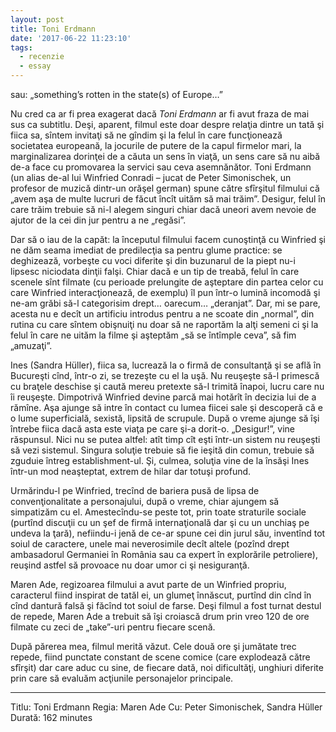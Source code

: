 ```yaml
---
layout: post
title: Toni Erdmann
date: '2017-06-22 11:23:10'
tags:
  - recenzie
  - essay
---
```


sau:
„something’s rotten in the state(s) of Europe…”

Nu cred ca ar fi prea exagerat dacă *Toni Erdmann* ar fi avut fraza de mai sus ca subtitlu. Deşi, aparent, filmul este doar despre relaţia dintre un tată şi fiica sa, sîntem invitaţi să ne gîndim şi la felul în care funcţionează societatea europeană, la jocurile de putere de la capul firmelor mari, la marginalizarea dorinţei de a căuta un sens în viaţă, un sens care să nu aibă de-a face cu promovarea la servici sau ceva asemnănător.
Toni Erdmann (un alias de-al lui Winfried Conradi – jucat de Peter Simonischek, un profesor de muzică dintr-un orăşel german) spune către sfîrşitul filmului că „avem aşa de multe lucruri de făcut încît uităm să mai trăim”. Desigur, felul în care trăim trebuie să ni-l alegem singuri chiar dacă uneori avem nevoie de ajutor de la cei din jur pentru a ne „regăsi”.

Dar să o iau de la capăt: la începutul filmului facem cunoştinţă cu Winfried şi ne dăm seama imediat de predilecţia sa pentru glume practice: se deghizează, vorbeşte cu voci diferite şi din buzunarul de la piept nu-i lipsesc niciodata dinţii falşi. Chiar dacă e un tip de treabă, felul în care scenele sînt filmate (cu perioade prelungite de aşteptare din partea celor cu care Winfried interacţionează, de exemplu) îl pun într-o lumină incomodă şi ne-am grăbi să-l categorisim drept… oarecum… „deranjat”. Dar, mi se pare, acesta nu e decît un artificiu introdus pentru a ne scoate din „normal”, din rutina cu care sîntem obişnuiţi nu doar să ne raportăm la alţi semeni ci şi la felul în care ne uităm la filme şi aşteptăm „să se întîmple ceva”, să fim „amuzaţi”.

Ines (Sandra Hüller), fiica sa, lucrează la o firmă de consultanţă şi se află în Bucureşti cînd, într-o zi, se trezeşte cu el la uşă. Nu reuşeşte să-l primescă cu braţele deschise şi caută mereu pretexte să-l trimită înapoi, lucru care nu îi reuşeşte. Dimpotrivă Winfried devine parcă mai hotărît în decizia lui de a rămîne. Aşa ajunge să intre în contact cu lumea fiicei sale şi descoperă că e o lume superficială, sexistă, lipsită de scrupule. După o vreme ajunge să îşi întrebe fiica dacă asta este viaţa pe care şi-a dorit-o. „Desigur!”, vine răspunsul. Nici nu se putea altfel: atît timp cît eşti într-un sistem nu reuşeşti să vezi sistemul. Singura soluţie trebuie să fie ieşită din comun, trebuie să zguduie întreg establishment-ul. Şi, culmea, soluţia vine de la însăşi Ines într-un mod neaşteptat, extrem de hilar dar totuşi profund.

Urmărindu-l pe Winfried, trecînd de bariera pusă de lipsa de convenţionalitate a personajului, după o vreme, chiar ajungem să simpatizăm cu el. Amestecîndu-se peste tot, prin toate straturile sociale (purtînd discuţii cu un şef de firmă internaţională dar şi cu un unchiaş pe undeva la ţară), nefiindu-i jenă de ce-ar spune cei din jurul său, inventînd tot soiul de caractere, unele mai neverosimile decît altele (pozînd drept ambasadorul Germaniei în România sau ca expert în explorările petroliere), reuşind astfel să provoace nu doar umor ci şi nesiguranţă.

Maren Ade, regizoarea filmului a avut parte de un Winfried propriu, caracterul fiind inspirat de tatăl ei, un glumeţ înnăscut, purtînd din cînd în cînd dantură falsă şi făcînd tot soiul de farse. Deşi filmul a fost turnat destul de repede, Maren Ade a trebuit să îşi croiască drum prin vreo 120 de ore filmate cu zeci de „take”-uri pentru fiecare scenă.

După părerea mea, filmul merită văzut. Cele două ore şi jumătate trec repede, fiind punctate constant de scene comice (care explodează către sfîrşit) dar care aduc cu sine, de fiecare dată, noi dificultăţi, unghiuri diferite prin care să evaluăm acţiunile personajelor principale.

---
Titlu: Toni Erdmann
Regia: Maren Ade
Cu: Peter Simonischek, Sandra Hüller
Durată: 162 minutes

